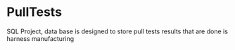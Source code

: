 # PullTests
SQL Project, data base is designed to store pull tests results that are done is harness manufacturing
